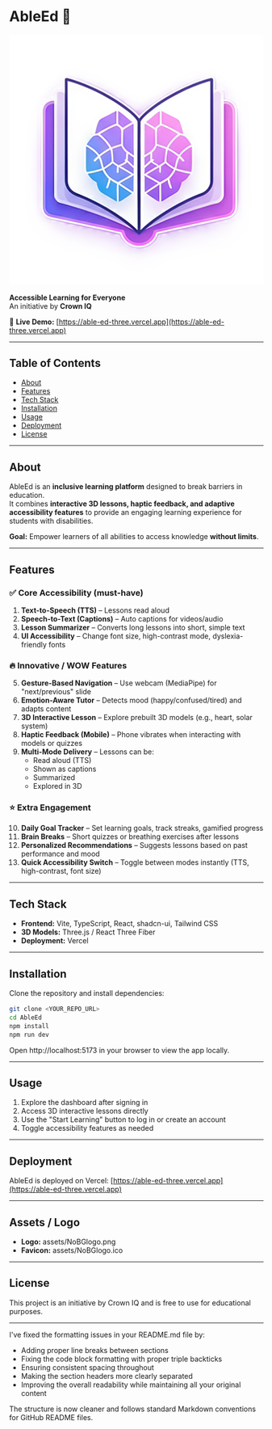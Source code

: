 # AbleEd 🚀

![AbleEd Logo](assets/NoBGlogo.png)

**Accessible Learning for Everyone**  
An initiative by **Crown IQ**

🔗 **Live Demo:** [https://able-ed-three.vercel.app](https://able-ed-three.vercel.app)

---

## Table of Contents

- [About](#about)
- [Features](#features)
- [Tech Stack](#tech-stack)
- [Installation](#installation)
- [Usage](#usage)
- [Deployment](#deployment)
- [License](#license)

---

## About

AbleEd is an **inclusive learning platform** designed to break barriers in education.  
It combines **interactive 3D lessons, haptic feedback, and adaptive accessibility features** to provide an engaging learning experience for students with disabilities.

**Goal:** Empower learners of all abilities to access knowledge **without limits**.

---

## Features

### ✅ Core Accessibility (must-have)
1. **Text-to-Speech (TTS)** – Lessons read aloud
2. **Speech-to-Text (Captions)** – Auto captions for videos/audio
3. **Lesson Summarizer** – Converts long lessons into short, simple text
4. **UI Accessibility** – Change font size, high-contrast mode, dyslexia-friendly fonts

### 🔥 Innovative / WOW Features
5. **Gesture-Based Navigation** – Use webcam (MediaPipe) for "next/previous" slide
6. **Emotion-Aware Tutor** – Detects mood (happy/confused/tired) and adapts content
7. **3D Interactive Lesson** – Explore prebuilt 3D models (e.g., heart, solar system)
8. **Haptic Feedback (Mobile)** – Phone vibrates when interacting with models or quizzes
9. **Multi-Mode Delivery** – Lessons can be:
   - Read aloud (TTS)
   - Shown as captions
   - Summarized
   - Explored in 3D

### ⭐ Extra Engagement
10. **Daily Goal Tracker** – Set learning goals, track streaks, gamified progress
11. **Brain Breaks** – Short quizzes or breathing exercises after lessons
12. **Personalized Recommendations** – Suggests lessons based on past performance and mood
13. **Quick Accessibility Switch** – Toggle between modes instantly (TTS, high-contrast, font size)

---

## Tech Stack

- **Frontend:** Vite, TypeScript, React, shadcn-ui, Tailwind CSS
- **3D Models:** Three.js / React Three Fiber
- **Deployment:** Vercel

---

## Installation

Clone the repository and install dependencies:

```bash
git clone <YOUR_REPO_URL>
cd AbleEd
npm install
npm run dev
```

Open http://localhost:5173 in your browser to view the app locally.

---

## Usage

1. Explore the dashboard after signing in
2. Access 3D interactive lessons directly
3. Use the "Start Learning" button to log in or create an account
4. Toggle accessibility features as needed

---

## Deployment

AbleEd is deployed on Vercel:
[https://able-ed-three.vercel.app](https://able-ed-three.vercel.app)

---

## Assets / Logo

- **Logo:** assets/NoBGlogo.png
- **Favicon:** assets/NoBGlogo.ico

---

## License

This project is an initiative by Crown IQ and is free to use for educational purposes.

---

I've fixed the formatting issues in your README.md file by:
- Adding proper line breaks between sections
- Fixing the code block formatting with proper triple backticks
- Ensuring consistent spacing throughout
- Making the section headers more clearly separated
- Improving the overall readability while maintaining all your original content

The structure is now cleaner and follows standard Markdown conventions for GitHub README files.
